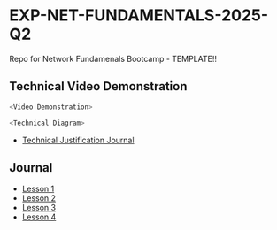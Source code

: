 # EXP-NET-FUNDAMENTALS-2025-Q2
Repo for Network Fundamenals Bootcamp - TEMPLATE!!
## Technical Video Demonstration

``` sh
<Video Demonstration>
```

``` sh
<Technical Diagram>
```

- [Technical Justification Journal]()


## Journal

- [Lesson 1]()
- [Lesson 2]()
- [Lesson 3]()
- [Lesson 4]()
